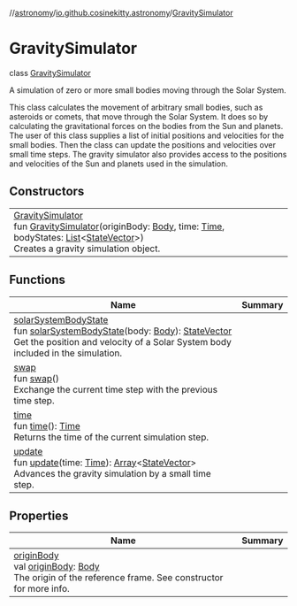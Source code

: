 //[astronomy](../../../index.md)/[io.github.cosinekitty.astronomy](../index.md)/[GravitySimulator](index.md)

# GravitySimulator

class [GravitySimulator](index.md)

A simulation of zero or more small bodies moving through the Solar System.

This class calculates the movement of arbitrary small bodies, such as asteroids or comets, that move through the Solar System. It does so by calculating the gravitational forces on the bodies from the Sun and planets. The user of this class supplies a list of initial positions and velocities for the small bodies. Then the class can update the positions and velocities over small time steps. The gravity simulator also provides access to the positions and velocities of the Sun and planets used in the simulation.

## Constructors

| | |
|---|---|
| [GravitySimulator](-gravity-simulator.md)<br>fun [GravitySimulator](-gravity-simulator.md)(originBody: [Body](../-body/index.md), time: [Time](../-time/index.md), bodyStates: [List](https://kotlinlang.org/api/latest/jvm/stdlib/kotlin.collections/-list/index.html)&lt;[StateVector](../-state-vector/index.md)&gt;)<br>Creates a gravity simulation object. |

## Functions

| Name | Summary |
|---|---|
| [solarSystemBodyState](solar-system-body-state.md)<br>fun [solarSystemBodyState](solar-system-body-state.md)(body: [Body](../-body/index.md)): [StateVector](../-state-vector/index.md)<br>Get the position and velocity of a Solar System body included in the simulation. |
| [swap](swap.md)<br>fun [swap](swap.md)()<br>Exchange the current time step with the previous time step. |
| [time](time.md)<br>fun [time](time.md)(): [Time](../-time/index.md)<br>Returns the time of the current simulation step. |
| [update](update.md)<br>fun [update](update.md)(time: [Time](../-time/index.md)): [Array](https://kotlinlang.org/api/latest/jvm/stdlib/kotlin/-array/index.html)&lt;[StateVector](../-state-vector/index.md)&gt;<br>Advances the gravity simulation by a small time step. |

## Properties

| Name | Summary |
|---|---|
| [originBody](origin-body.md)<br>val [originBody](origin-body.md): [Body](../-body/index.md)<br>The origin of the reference frame. See constructor for more info. |
